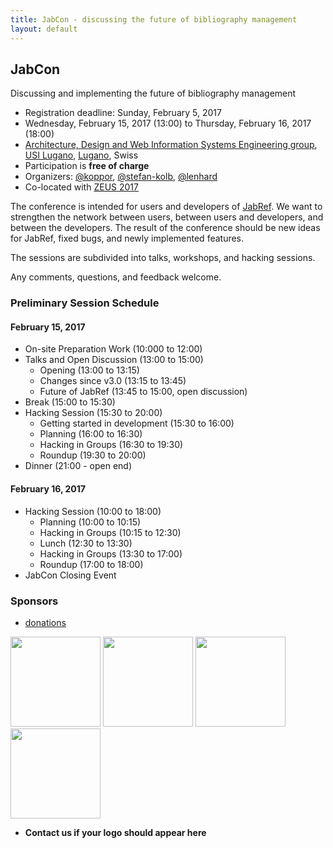 ```yaml
---
title: JabCon - discussing the future of bibliography management
layout: default
---
```


## JabCon
Discussing and implementing the future of bibliography management

* Registration deadline: Sunday, February 5, 2017
* Wednesday, February 15, 2017 (13:00) to Thursday, February 16, 2017 (18:00)
* [Architecture, Design and Web Information Systems Engineering group](http://design.inf.usi.ch/), [USI Lugano](http://www.inf.usi.ch/), [Lugano](http://luganotourism.ch/en/716/tourist-information.aspx), Swiss
* Participation is **free of charge**
* Organizers: [@koppor], [@stefan-kolb], [@lenhard]
* Co-located with [ZEUS 2017](http://mashup.inf.usi.ch/zeus2017/)

The conference is intended for users and developers of [JabRef](https://www.jabref.org).
We want to strengthen the network between users, between users and developers, and between the developers.
The result of the conference should be new ideas for JabRef, fixed bugs, and newly implemented features.

The sessions are subdivided into talks, workshops, and hacking sessions.

Any comments, questions, and feedback welcome.

### Preliminary Session Schedule

#### February 15, 2017
* On-site Preparation Work (10:000 to 12:00)
* Talks and Open Discussion (13:00 to 15:00)
    * Opening (13:00 to 13:15)
    * Changes since v3.0 (13:15 to 13:45)
    * Future of JabRef (13:45 to 15:00, open discussion)
* Break (15:00 to 15:30)
* Hacking Session (15:30 to 20:00)
    * Getting started in development (15:30 to 16:00)
    * Planning (16:00 to 16:30)
    * Hacking in Groups (16:30 to 19:30)
    * Roundup (19:30 to 20:00)
* Dinner (21:00 - open end)

#### February 16, 2017
* Hacking Session (10:00 to 18:00)
    * Planning (10:00 to 10:15)
    * Hacking in Groups (10:15 to 12:30)
    * Lunch (12:30 to 13:30)
    * Hacking in Groups (13:30 to 17:00)
    * Roundup (17:00 to 18:00)
* JabCon Closing Event

### Sponsors
* [donations](https://donations.jabref.org)

<img src="https://www.kau.se/themes/custom/kau16/images/logotype.png" height="144">
<img src="http://www.irs.uni-stuttgart.de/downloads/Logos/logos_uni_stuttgart/international/Uni-Logo_int.jpg" height="144">
<img src="http://www.press.usi.ch/logo-usi-67540.gif" height="144">
<img src="https://upload.wikimedia.org/wikipedia/de/1/1f/Otto-Friedrich-Universit%C3%A4t_Bamberg_logo.svg" height="144">

* **Contact us if your logo should appear here**

  [@koppor]: https://github.com/koppor/
  [@stefan-kolb]: https://github.com/stefan-kolb/
  [@lenhard]: https://github.com/lenhard/
